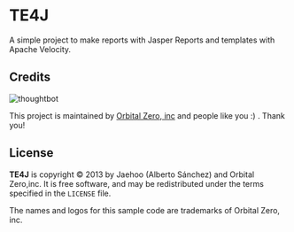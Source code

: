 TE4J
===================

A simple project to make reports with Jasper Reports and templates with Apache Velocity.


Credits
-------

![thoughtbot](https://lh6.googleusercontent.com/-gXFiyKSSZ4E/UewkL6Eez8I/AAAAAAAADpg/Phifd0oafkc/s288/OZ%2520logo.png)

This project is maintained by [Orbital Zero, inc](http://www.orbitalzero.com/community)
and people like you :) . Thank you!

License
-------

**TE4J** is copyright © 2013 by Jaehoo (Alberto Sánchez) and Orbital Zero,inc. It is free software, and may be
redistributed under the terms specified in the `LICENSE` file.

The names and logos for this sample code are trademarks of Orbital Zero, inc.
